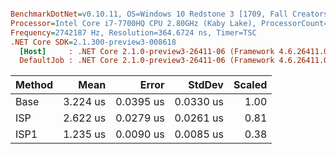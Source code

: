 ``` ini

BenchmarkDotNet=v0.10.11, OS=Windows 10 Redstone 3 [1709, Fall Creators Update] (10.0.16299.371)
Processor=Intel Core i7-7700HQ CPU 2.80GHz (Kaby Lake), ProcessorCount=8
Frequency=2742187 Hz, Resolution=364.6724 ns, Timer=TSC
.NET Core SDK=2.1.300-preview3-008618
  [Host]     : .NET Core 2.1.0-preview3-26411-06 (Framework 4.6.26411.07), 64bit RyuJIT
  DefaultJob : .NET Core 2.1.0-preview3-26411-06 (Framework 4.6.26411.07), 64bit RyuJIT


```
| Method |     Mean |     Error |    StdDev | Scaled |
|------- |---------:|----------:|----------:|-------:|
|   Base | 3.224 us | 0.0395 us | 0.0330 us |   1.00 |
|    ISP | 2.622 us | 0.0279 us | 0.0261 us |   0.81 |
|   ISP1 | 1.235 us | 0.0090 us | 0.0085 us |   0.38 |
